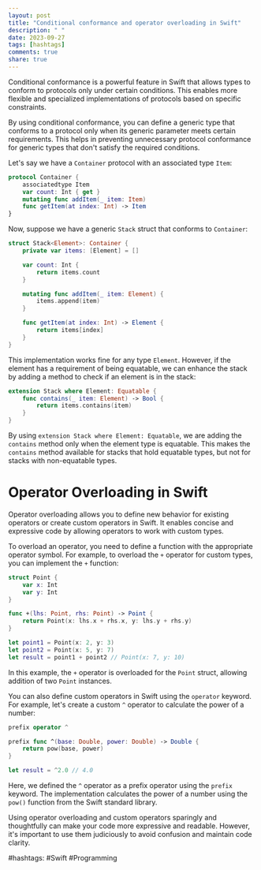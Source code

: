 ```yaml
---
layout: post
title: "Conditional conformance and operator overloading in Swift"
description: " "
date: 2023-09-27
tags: [hashtags]
comments: true
share: true
---
```


Conditional conformance is a powerful feature in Swift that allows types to conform to protocols only under certain conditions. This enables more flexible and specialized implementations of protocols based on specific constraints.

By using conditional conformance, you can define a generic type that conforms to a protocol only when its generic parameter meets certain requirements. This helps in preventing unnecessary protocol conformance for generic types that don't satisfy the required conditions.

Let's say we have a `Container` protocol with an associated type `Item`:

```swift
protocol Container {
    associatedtype Item
    var count: Int { get }
    mutating func addItem(_ item: Item)
    func getItem(at index: Int) -> Item
}
```

Now, suppose we have a generic `Stack` struct that conforms to `Container`:

```swift
struct Stack<Element>: Container {
    private var items: [Element] = []

    var count: Int {
        return items.count
    }

    mutating func addItem(_ item: Element) {
        items.append(item)
    }

    func getItem(at index: Int) -> Element {
        return items[index]
    }
}
```

This implementation works fine for any type `Element`. However, if the element has a requirement of being equatable, we can enhance the stack by adding a method to check if an element is in the stack:

```swift
extension Stack where Element: Equatable {
    func contains(_ item: Element) -> Bool {
        return items.contains(item)
    }
}
```

By using `extension Stack where Element: Equatable`, we are adding the `contains` method only when the element type is equatable. This makes the `contains` method available for stacks that hold equatable types, but not for stacks with non-equatable types.

# Operator Overloading in Swift

Operator overloading allows you to define new behavior for existing operators or create custom operators in Swift. It enables concise and expressive code by allowing operators to work with custom types.

To overload an operator, you need to define a function with the appropriate operator symbol. For example, to overload the `+` operator for custom types, you can implement the `+` function:

```swift
struct Point {
    var x: Int
    var y: Int
}

func +(lhs: Point, rhs: Point) -> Point {
    return Point(x: lhs.x + rhs.x, y: lhs.y + rhs.y)
}

let point1 = Point(x: 2, y: 3)
let point2 = Point(x: 5, y: 7)
let result = point1 + point2 // Point(x: 7, y: 10)
```

In this example, the `+` operator is overloaded for the `Point` struct, allowing addition of two `Point` instances.

You can also define custom operators in Swift using the `operator` keyword. For example, let's create a custom `^` operator to calculate the power of a number:

```swift
prefix operator ^

prefix func ^(base: Double, power: Double) -> Double {
    return pow(base, power)
}

let result = ^2.0 // 4.0
```

Here, we defined the `^` operator as a prefix operator using the `prefix` keyword. The implementation calculates the power of a number using the `pow()` function from the Swift standard library.

Using operator overloading and custom operators sparingly and thoughtfully can make your code more expressive and readable. However, it's important to use them judiciously to avoid confusion and maintain code clarity.

#hashtags: #Swift #Programming